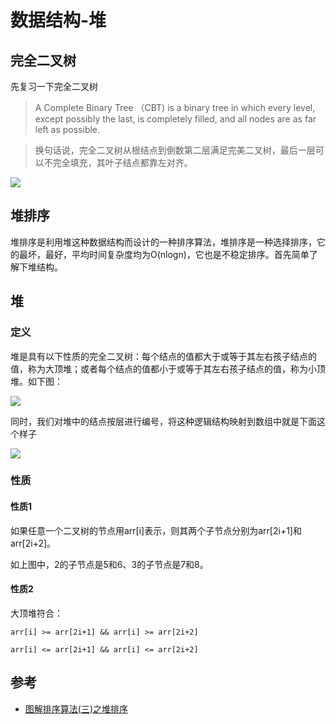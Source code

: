 # 数据结构-堆

## 完全二叉树

先复习一下完全二叉树

>A Complete Binary Tree （CBT) is a binary tree in which every level,
except possibly the last, is completely filled, and all nodes
are as far left as possible.

>换句话说，完全二叉树从根结点到倒数第二层满足完美二叉树，最后一层可以不完全填充，其叶子结点都靠左对齐。

![][3]


## 堆排序

堆排序是利用堆这种数据结构而设计的一种排序算法，堆排序是一种选择排序，它的最坏，最好，平均时间复杂度均为O(nlogn)，它也是不稳定排序。首先简单了解下堆结构。


## 堆

### 定义

堆是具有以下性质的完全二叉树：每个结点的值都大于或等于其左右孩子结点的值，称为大顶堆；或者每个结点的值都小于或等于其左右孩子结点的值，称为小顶堆。如下图：

![][1]

同时，我们对堆中的结点按层进行编号，将这种逻辑结构映射到数组中就是下面这个样子



![][2]

### 性质

#### 性质1



如果任意一个二叉树的节点用arr[i]表示，则其两个子节点分别为arr[2i+1]和arr[2i+2]。

如上图中，2的子节点是5和6、3的子节点是7和8。

#### 性质2

大顶堆符合：
```
arr[i] >= arr[2i+1] && arr[i] >= arr[2i+2]  
```

```
arr[i] <= arr[2i+1] && arr[i] <= arr[2i+2]  
```

## 参考

- [图解排序算法(三)之堆排序][4]



[1]:../images/堆-1.png
[2]:../images/堆-数组-1.png
[3]:../images/完全二叉树-1.png
[4]:https://www.cnblogs.com/chengxiao/p/6129630.html
